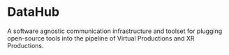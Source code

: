 # DataHub
A software agnostic communication infrastructure and toolset for plugging open-source tools into the pipeline of Virtual Productions and XR Productions.

